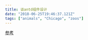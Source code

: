 ```yaml
---
title: 谈antd组件设计
date: "2018-06-25T19:46:37.121Z"
tags: ["animals", "Chicago", "zoos"]
---
```


[参考](https://gitissue.com/issues/5acbc65154d48c612eab1604)

